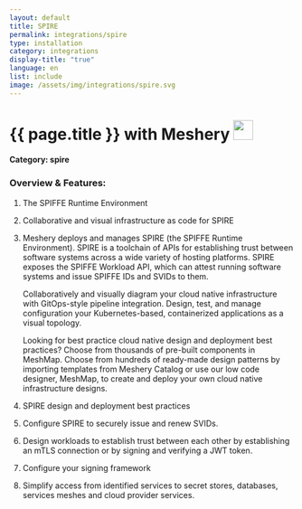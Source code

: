 ```yaml
---
layout: default
title: SPIRE
permalink: integrations/spire
type: installation
category: integrations
display-title: "true"
language: en
list: include
image: /assets/img/integrations/spire.svg
---
```


<h1>{{ page.title }} with Meshery <img src="{{ page.image }}" style="width: 35px; height: 35px;" /></h1>


#### Category: spire

### Overview & Features:
1. The SPIFFE Runtime Environment

2. Collaborative and visual infrastructure as code for SPIRE

4. 
    Meshery deploys and manages SPIRE (the SPIFFE Runtime Environment). SPIRE is a toolchain of APIs for establishing trust between software systems across a wide variety of hosting platforms. SPIRE exposes the SPIFFE Workload API, which can attest running software systems and issue SPIFFE IDs and SVIDs to them. 



    Collaboratively and visually diagram your cloud native infrastructure with GitOps-style pipeline integration. Design, test, and manage configuration your Kubernetes-based, containerized applications as a visual topology.



    Looking for best practice cloud native design and deployment best practices? Choose from thousands of pre-built components in MeshMap. Choose from hundreds of ready-made design patterns by importing templates from Meshery Catalog or use our low code designer, MeshMap, to create and deploy your own cloud native infrastructure designs.



5. SPIRE design and deployment best practices

6. Configure SPIRE to securely issue and renew SVIDs.

7. Design workloads to establish trust between each other by establishing an mTLS connection or by signing and verifying a JWT token.

8. Configure your signing framework

9. Simplify access from identified services to secret stores, databases, services meshes and cloud provider services.

